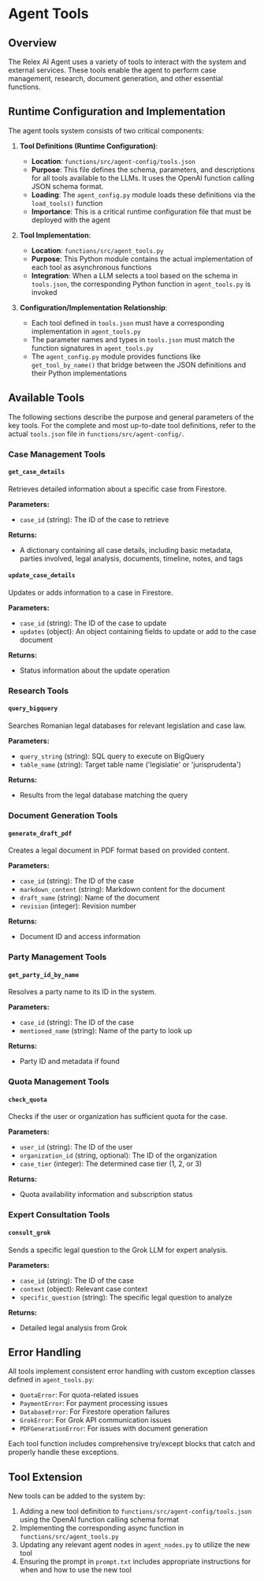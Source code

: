 # Agent Tools

## Overview

The Relex AI Agent uses a variety of tools to interact with the system and external services. These tools enable the agent to perform case management, research, document generation, and other essential functions.

## Runtime Configuration and Implementation

The agent tools system consists of two critical components:

1. **Tool Definitions (Runtime Configuration)**:
   - **Location**: `functions/src/agent-config/tools.json`
   - **Purpose**: This file defines the schema, parameters, and descriptions for all tools available to the LLMs. It uses the OpenAI function calling JSON schema format.
   - **Loading**: The `agent_config.py` module loads these definitions via the `load_tools()` function
   - **Importance**: This is a critical runtime configuration file that must be deployed with the agent

2. **Tool Implementation**:
   - **Location**: `functions/src/agent_tools.py`
   - **Purpose**: This Python module contains the actual implementation of each tool as asynchronous functions
   - **Integration**: When a LLM selects a tool based on the schema in `tools.json`, the corresponding Python function in `agent_tools.py` is invoked

3. **Configuration/Implementation Relationship**:
   - Each tool defined in `tools.json` must have a corresponding implementation in `agent_tools.py`
   - The parameter names and types in `tools.json` must match the function signatures in `agent_tools.py`
   - The `agent_config.py` module provides functions like `get_tool_by_name()` that bridge between the JSON definitions and their Python implementations

## Available Tools

The following sections describe the purpose and general parameters of the key tools. For the complete and most up-to-date tool definitions, refer to the actual `tools.json` file in `functions/src/agent-config/`.

### Case Management Tools

#### `get_case_details`

Retrieves detailed information about a specific case from Firestore.

**Parameters:**
- `case_id` (string): The ID of the case to retrieve

**Returns:**
- A dictionary containing all case details, including basic metadata, parties involved, legal analysis, documents, timeline, notes, and tags

#### `update_case_details`

Updates or adds information to a case in Firestore.

**Parameters:**
- `case_id` (string): The ID of the case to update
- `updates` (object): An object containing fields to update or add to the case document

**Returns:**
- Status information about the update operation

### Research Tools

#### `query_bigquery`

Searches Romanian legal databases for relevant legislation and case law.

**Parameters:**
- `query_string` (string): SQL query to execute on BigQuery
- `table_name` (string): Target table name ('legislatie' or 'jurisprudenta')

**Returns:**
- Results from the legal database matching the query

### Document Generation Tools

#### `generate_draft_pdf`

Creates a legal document in PDF format based on provided content.

**Parameters:**
- `case_id` (string): The ID of the case
- `markdown_content` (string): Markdown content for the document
- `draft_name` (string): Name of the document
- `revision` (integer): Revision number

**Returns:**
- Document ID and access information

### Party Management Tools

#### `get_party_id_by_name`

Resolves a party name to its ID in the system.

**Parameters:**
- `case_id` (string): The ID of the case
- `mentioned_name` (string): Name of the party to look up

**Returns:**
- Party ID and metadata if found

### Quota Management Tools

#### `check_quota`

Checks if the user or organization has sufficient quota for the case.

**Parameters:**
- `user_id` (string): The ID of the user
- `organization_id` (string, optional): The ID of the organization
- `case_tier` (integer): The determined case tier (1, 2, or 3)

**Returns:**
- Quota availability information and subscription status

### Expert Consultation Tools

#### `consult_grok`

Sends a specific legal question to the Grok LLM for expert analysis.

**Parameters:**
- `case_id` (string): The ID of the case
- `context` (object): Relevant case context
- `specific_question` (string): The specific legal question to analyze

**Returns:**
- Detailed legal analysis from Grok

## Error Handling

All tools implement consistent error handling with custom exception classes defined in `agent_tools.py`:

- `QuotaError`: For quota-related issues
- `PaymentError`: For payment processing issues
- `DatabaseError`: For Firestore operation failures
- `GrokError`: For Grok API communication issues
- `PDFGenerationError`: For issues with document generation

Each tool function includes comprehensive try/except blocks that catch and properly handle these exceptions.

## Tool Extension

New tools can be added to the system by:

1. Adding a new tool definition to `functions/src/agent-config/tools.json` using the OpenAI function calling schema format
2. Implementing the corresponding async function in `functions/src/agent_tools.py`
3. Updating any relevant agent nodes in `agent_nodes.py` to utilize the new tool
4. Ensuring the prompt in `prompt.txt` includes appropriate instructions for when and how to use the new tool 
